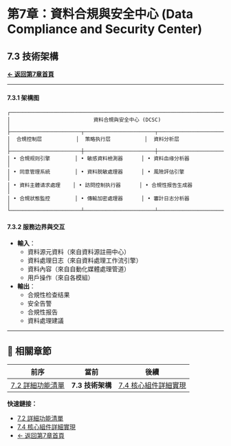 # 第7章：資料合規與安全中心 (Data Compliance and Security Center)

## 7.3 技術架構

**[← 返回第7章首頁](ch7-index.md)**

---

#### 7.3.1 架構图
```
┌───────────────────────────────────────────────────────────────────────────────────────────────┐
│                           資料合規與安全中心 (DCSC)                                           │
├───────────────────────┬───────────────────────┬───────────────────────────────────────────────┤
│  合規控制层           │  策略执行层           │  資料分析层                                │
├───────────────────────┼───────────────────────┼───────────────────────────────────────────────┤
│ • 合規规则引擎        │ • 敏感資料檢測器      │ • 資料血缘分析器                           │
│ • 同意管理系統        │ • 資料脱敏處理器      │ • 風險評估引擎                            │
│ • 資料主體请求處理    │ • 訪問控制执行器      │ • 合規性报告生成器                         │
│ • 合規狀態監控        │ • 傳輸加密處理器      │ • 審計日志分析器                           │
└───────────────────────┴───────────────────────┴───────────────────────────────────────────────┘
```

#### 7.3.2 服務边界與交互
- **輸入**：
  - 資料源元資料（來自資料源註冊中心）
  - 資料處理日志（來自資料處理工作流引擎）
  - 資料內容（來自自動化媒體處理管道）
  - 用戶操作（來自各模組）
- **輸出**：
  - 合規性检查结果
  - 安全告警
  - 合規性报告
  - 資料處理建議

---

## 📑 相關章節

| 前序 | 當前 | 後續 |
|-----|------|------|
| [7.2 詳細功能清單](ch7-2-詳細功能清單.md) | **7.3 技術架構** | [7.4 核心組件詳細實現](ch7-4-核心組件詳細實現.md) |

**快速鏈接：**
- [7.2 詳細功能清單](ch7-2-詳細功能清單.md)
- [7.4 核心組件詳細實現](ch7-4-核心組件詳細實現.md)
- [← 返回第7章首頁](ch7-index.md)
